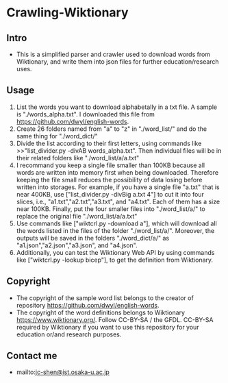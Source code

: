 # Crawling-Wiktionary

## Intro 
+ This is a simplified parser and crawler used to download words from Wiktionary, and write them into json files for further education/research uses.

## Usage 
1. List the words you want to download alphabetally in a txt file. A sample is "./words_alpha.txt". I downloaded this file from https://github.com/dwyl/english-words.
2. Create 26 folders named from "a" to "z" in "./word_list/" and do the same thing for "./word_dict/"
3. Divide the list according to their first letters, using commands like >>"list_divider.py -divAB words_alpha.txt". Then individual files will be in their related folders like "./word_list/a/a.txt"
4. I recommand you keep a single file smaller than 100KB because all words are written into memory first when being downloaded. Therefore keeping the file small reduces the possibility of data losing before written into storages.
For example, if you have a single file "a.txt" that is near 400KB, use ["list_divider.py -divBig a.txt 4"] to cut it into four slices, i.e., "a1.txt","a2.txt","a3.txt", and "a4.txt". Each of them has a size near 100KB. Finally, put the four smaller files into "./word_list/a/" to replace the original file "./word_list/a/a.txt"
5. Use commands like ["wiktcrl.py -download a"], which will download all the words listed in the files of the folder "./word_list/a/". Moreover, the outputs will be saved in the folders "./word_dict/a/" as "a1.json","a2.json","a3.json", and "a4.json".
6. Additionally, you can test the Wiktionary Web API by using commands like ["wiktcrl.py -lookup bicep"], to get the definition from Wiktionary.

## Copyright 
+ The copyright of the sample word list belongs to the creator of repository https://github.com/dwyl/english-words. 
+ The copyright of the word definitions belongs to Wiktionary https://www.wiktionary.org/. Follow CC-BY-SA / the GFDL. CC-BY-SA required by Wiktionary if you want to use this repository for your education or/and research purposes.

## Contact me
+ mailto:jc-shen@ist.osaka-u.ac.jp
